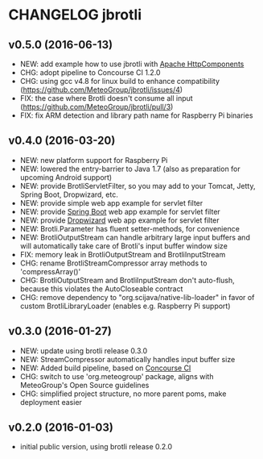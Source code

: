 
CHANGELOG jbrotli
=================

## v0.5.0 (2016-06-13)

* NEW: add example how to use jbrotli with [Apache HttpComponents](https://hc.apache.org/)
* CHG: adopt pipeline to Concourse CI 1.2.0
* CHG: using gcc v4.8 for linux build to enhance compatibility (https://github.com/MeteoGroup/jbrotli/issues/4)
* FIX: the case where Brotli doesn't consume all input (https://github.com/MeteoGroup/jbrotli/pull/3)
* FIX: fix ARM detection and library path name for Raspberry Pi binaries

## v0.4.0 (2016-03-20)

* NEW: new platform support for Raspberry Pi
* NEW: lowered the entry-barrier to Java 1.7 (also as preparation for upcoming Android support) 
* NEW: provide BrotliServletFilter, so you may add to your Tomcat, Jetty, Spring Boot, Dropwizard, etc.
* NEW: provide simple web app example for servlet filter 
* NEW: provide [Spring Boot](http://projects.spring.io/spring-boot/) web app example for servlet filter 
* NEW: provide [Dropwizard](http://dropwizard.io) web app example for servlet filter 
* NEW: Brotli.Parameter has fluent setter-methods, for convenience
* NEW: BrotliOutputStream can handle arbitrary large input buffers and will automatically take care of Brotli's input buffer window size    
* FIX: memory leak in BrotliOutputStream and BrotliInputStream
* CHG: rename BrotliStreamCompressor array methods to 'compressArray()'
* CHG: BrotliOutputStream and BrotliInputStream don't auto-flush, because this violates the AutoCloseable contract
* CHG: remove dependency to "org.scijava/native-lib-loader" in favor of custom BrotliLibraryLoader (enables e.g. Raspberry Pi support)

## v0.3.0 (2016-01-27)

* NEW: update using brotli release 0.3.0
* NEW: StreamCompressor automatically handles input buffer size
* NEW: Added build pipeline, based on [Concourse CI](http://concourse.ci/)
* CHG: switch to use 'org.meteogroup' package, aligns with MeteoGroup's Open Source guidelines
* CHG: simplified project structure, no more parent poms, make deployment easier


## v0.2.0 (2016-01-03)

* initial public version, using brotli release 0.2.0